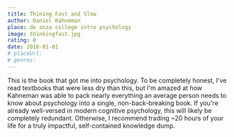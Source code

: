 ```yaml
---
title: Thining Fast and Slow
author: Daniel Kahneman
place: de anza college intro psychology
image: thinkingfast.jpg
rating: 0
date: 2018-01-01
# placeUrl:
# genres:
---
```


This is the book that got me into psychology. To be completely honest, I've read textbooks that were less dry than this, but I'm amazed at how Kahneman was able to pack nearly everything an average person needs to know about psychology into a single, non-back-breaking book. If you're already well-versed in modern cognitive psychology, this will likely be completely redundant. Otherwise, I recommend trading ~20 hours of your life for a truly impactful, self-contained knowledge dump.
